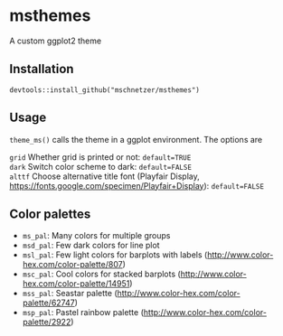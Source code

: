 # msthemes

A custom ggplot2 theme

## Installation

`devtools::install_github("mschnetzer/msthemes")`

## Usage

`theme_ms()` calls the theme in a ggplot environment. The options are

`grid`  Whether grid is printed or not: `default=TRUE`  
`dark`  Switch color scheme to dark: `default=FALSE`  
`alttf` Choose alternative title font (Playfair Display, https://fonts.google.com/specimen/Playfair+Display): `default=FALSE`  

## Color palettes

* `ms_pal`: Many colors for multiple groups
* `msd_pal`: Few dark colors for line plot
* `msl_pal`: Few light colors for barplots with labels (http://www.color-hex.com/color-palette/807)
* `msc_pal`: Cool colors for stacked barplots (http://www.color-hex.com/color-palette/14951)
* `mss_pal`: Seastar palette (http://www.color-hex.com/color-palette/62747)
* `msp_pal`: Pastel rainbow palette (http://www.color-hex.com/color-palette/2922)
